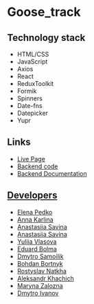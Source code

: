 # Goose_track

## Technology stack
<ul>
	<li>HTML/CSS</li>
	<li>JavaScript</li>
	<li>Axios</li>
	<li>React</li>
	<li>ReduxToolkit</li>
  <li>Formik</li>
	<li>Spinners</li>
  <li>Date-fns</li>
  <li>Datepicker</li>
  <li>Yupr</li>
</ul>

## Links

<ul>
	<li><a href="https://elenaods.github.io/goose_track/">Live Page</li>
	<li><a href="https://github.com/ElenaOds/goose_track-backend">Backend code</li>
	<li><a href="https://task-manager-backend-0lj0.onrender.com/api-docs/">Backend Documentation</li>
</ul>


## Developers

<ul>
	<li><a href="https://github.com/ElenaOds">Elena Pedko</li>
	<li><a href="https://github.com/KarlAnna">Anna Karlina</li>
	<li><a href="https://github.com/NastyonaSavina">Anastasiia Savina</li>
  <li><a href="https://github.com/Vlasova1983">Anastasiia Savina</li>
  <li><a href="https://github.com/Vlasova1983">Yuliia Vlasova</li>
  <li><a href="https://github.com/edbx">Eduard Bolma</li>
  <li><a href="https://github.com/dimadimaya">Dmytro Samoilik</li>
  <li><a href="https://github.com/kuzen0211">Bohdan Bortnyk</li>
  <li><a href="https://github.com/rostiq">Rostyslav Natkha</li>
  <li><a href="https://github.com/Khanchic">Aleksandr Khachich</li>
  <li><a href="https://github.com/marina-zalozna">Maryna Zalozna</li>
  <li><a href="https://github.com/nirqqen97">Dmytro Ivanov</li>

    

</ul>

